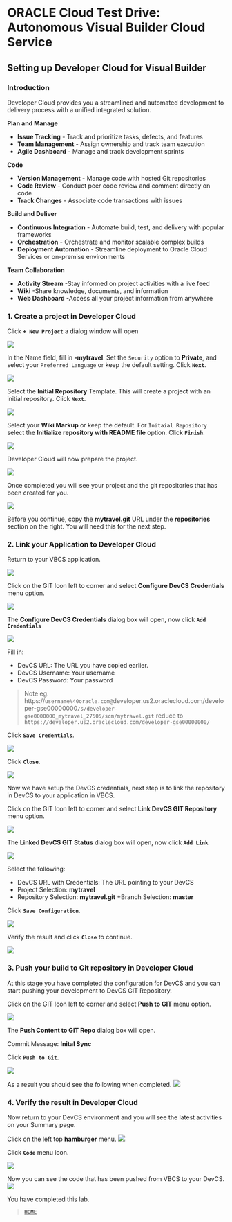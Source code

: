 # ORACLE Cloud Test Drive: Autonomous Visual Builder Cloud Service

## Setting up Developer Cloud for Visual Builder

### Introduction
Developer Cloud provides you a streamlined and automated development to delivery process with a unified integrated solution. 

**Plan and Manage**

- **Issue Tracking** -
Track and prioritize tasks, defects, and features
- **Team Management** -
Assign ownership and track team execution
- **Agile Dashboard** -
Manage and track development sprints

**Code**
- **Version Management** -
Manage code with hosted Git repositories
- **Code Review** -
Conduct peer code review and comment directly on code
- **Track Changes** -
Associate code transactions with issues


**Build and Deliver**
- **Continuous Integration** -
Automate build, test, and delivery with popular frameworks
- **Orchestration** -
Orchestrate and monitor scalable complex builds
- **Deployment Automation** -
Streamline deployment to Oracle Cloud Services or on-premise environments

**Team Collaboration**
+ **Activity Stream**
-Stay informed on project activities with a live feed
+ **Wiki**
-Share knowledge, documents, and information
+ **Web Dashboard**
-Access all your project information from anywhere

### 1. Create a project in Developer Cloud

Click **`+ New Project`** a dialog window will open

![](../resources/images/devcs/devcs3.png)

In the Name field, fill in **<Your Name>-mytravel**. Set the `Security` option to **Private**, and select your `Preferred Language` or keep the default setting.
Click **`Next`**.
	
![](../resources/images/devcs/devcs5.png)

Select the **Initial Repository** Template. This will create a project with an initial repository.
Click **`Next`**.

![](../resources/images/devcs/devcs10.png)

Select your **Wiki Markup** or keep the default. For `Initaial Repository` select the **Initialize repository with README file** option.
Click **`Finish`**.

![](../resources/images/devcs/devcs11.png)

Developer Cloud will now prepare the project.

![](../resources/images/devcs/devcs12.png)

Once completed you will see your project and the git repositories that has been created for you.

![](../resources/images/devcs/devcs12.png)

Before you continue, copy the **mytravel.git** URL under the **repositories** section on the right. You will need this for the next step.

### 2. Link your Application to Developer Cloud

Return to your VBCS application.

![](../resources/images/devcs/devcs1.png)

Click on the GIT Icon left to corner and select **Configure DevCS Credentials** menu option.

![](../resources/images/devcs/devcs2.png)

The **Configure DevCS Credentials** dialog box will open, now click **`Add Credentials`**

![](../resources/images/devcs/devcs13.png)

Fill in:
+ DevCS URL: The URL you have copied earlier. 
+ DevCS Username: Your username
+ DevCS Password: Your password

> Note eg. https://`username%40oracle.com@`developer.us2.oraclecloud.com/developer-gse00000000`/s/developer-gse0000000_mytravel_27505/scm/mytravel.git` reduce to
`https://developer.us2.oraclecloud.com/developer-gse00000000/`

Click **`Save Credentials`**. 

![](../resources/images/devcs/devcs14.png)

Click **`Close`**.

![](../resources/images/devcs/devcs15.png)

Now we have setup the DevCS credentials, next step is to link the repository in DevCS to your application in VBCS.

Click on the GIT Icon left to corner and select **Link DevCS GIT Repository** menu option.

![](../resources/images/devcs/devcs16.png)

The **Linked DevCS GIT Status** dialog box will open, now click **`Add Link`**

![](../resources/images/devcs/devcs17.png)

Select the following:

+ DevCS URL with Credentials: The URL pointing to your DevCS
+ Project Selection: **mytravel**
+ Repository Selection: **mytravel.git**
+Branch Selection: **master**

Click **`Save Configuration`**.

![](../resources/images/devcs/devcs18.png)

Verify the result and click **`Close`** to continue.

![](../resources/images/devcs/devcs19.png)

### 3. Push your build to Git repository in Developer Cloud
At this stage you have completed the configuration for DevCS and you can start pushing your development to DevCS GIT Repository.

Click on the GIT Icon left to corner and select **Push to GIT** menu option.

![](../resources/images/devcs/devcs20.png)

The **Push Content to GIT Repo** dialog box will open.

Commit Message: **Inital Sync**

Click **`Push to Git`**. 

![](../resources/images/devcs/devcs21.png)

As a result you should see the following when completed.
![](../resources/images/devcs/devcs23.png)

### 4. Verify the result in Developer Cloud
Now return to your DevCS environment and you will see the latest activities on your Summary page.

Click on the left top **hamburger** menu.
![](../resources/images/devcs/devcs24.png)

Click **`Code`** menu icon.

![](../resources/images/devcs/devcs25.png)

Now you can see the code that has been pushed from VBCS to your DevCS.
![](../resources/images/devcs/devcs26.png)

You have completed this lab.
> [`HOME`](../README.md)
